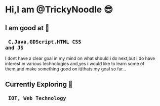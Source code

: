 # Hi,I am @TrickyNoodle 😎
## I am good at 🎯
###  <pre> C,Java,GDScript,HTML CSS and JS</pre>
I dont have a clear goal in my mind on what should i do next,but i do have interest in various technologies and,yes i would like to learn some of them,and make something good on it(thats my goal so far...
## Currently Exploring 🚀
### <pre> IOT, Web Technology</pre>
